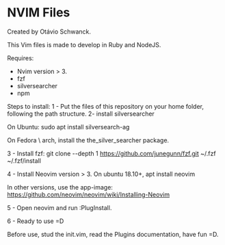 # NVIM Files
Created by Otávio Schwanck.

This Vim files is made to develop in Ruby and NodeJS.

Requires:
- Nvim version > 3.
- fzf
- silversearcher
- npm


Steps to install:
1 - Put the files of this repository on your home folder, following the path structure.
2- install silversearcher

On Ubuntu:
sudo apt install silversearch-ag

On Fedora \ arch, install the the_silver_searcher package.

3 - Install fzf:
git clone --depth 1 https://github.com/junegunn/fzf.git ~/.fzf
~/.fzf/install

4 - Install Neovim version > 3.
On ubuntu 18.10+, apt install neovim

In other versions, use the app-image:
https://github.com/neovim/neovim/wiki/Installing-Neovim

5 - Open neovim and run :PlugInstall.


6 - Ready to use =D

Before use, stud the init.vim, read the Plugins documentation, have fun =D.
